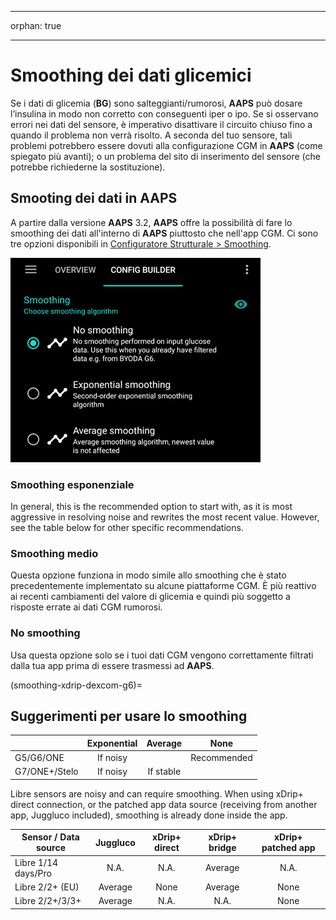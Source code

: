 - - -
orphan: true
- - -

# Smoothing dei dati glicemici

Se i dati di glicemia (**BG**) sono salteggianti/rumorosi, **AAPS** può dosare l’insulina in modo non corretto con conseguenti iper o ipo. Se si osservano errori nei dati del sensore, è imperativo disattivare il circuito chiuso fino a quando il problema non verrà risolto. A seconda del tuo sensore, tali problemi potrebbero essere dovuti alla configurazione CGM in **AAPS** (come spiegato più avanti); o un problema del sito di inserimento del sensore (che potrebbe richiederne la sostituzione).

## Smooting dei dati in AAPS

A partire dalla versione **AAPS** 3.2, **AAPS** offre la possibilità di fare lo smoothing dei dati all'interno di **AAPS** piuttosto che nell'app CGM. Ci sono tre opzioni disponibili in [Configuratore Strutturale > Smoothing](../SettingUpAaps/ConfigBuilder.md).

![Smoothing](../images/ConfBuild_Smoothing.png)

### Smoothing esponenziale

In general, this is the recommended option to start with, as it is most aggressive in resolving noise and rewrites the most recent value. However, see the table below for other specific recommendations.

### Smoothing medio

Questa opzione funziona in modo simile allo smoothing che è stato precedentemente implementato su alcune piattaforme CGM. È più reattivo ai recenti cambiamenti del valore di glicemia e quindi più soggetto a risposte errate ai dati CGM rumorosi.

### No smoothing

Usa questa opzione solo se i tuoi dati CGM vengono correttamente filtrati dalla tua app prima di essere trasmessi ad **AAPS**.

(smoothing-xdrip-dexcom-g6)=

## Suggerimenti per usare lo smoothing

|               | Exponential |  Average  |    None     |
| ------------- |:-----------:|:---------:|:-----------:|
| G5/G6/ONE     |  If noisy   |           | Recommended |
| G7/ONE+/Stelo |  If noisy   | If stable |             |

Libre sensors are noisy and can require smoothing. When using xDrip+ direct connection, or the patched app data source (receiving from another app, Juggluco included), smoothing is already done inside the app.

| Sensor / Data source | Juggluco | xDrip+ direct | xDrip+ bridge | xDrip+ patched app |
| -------------------- |:--------:|:-------------:|:-------------:|:------------------:|
| Libre 1/14 days/Pro  |   N.A.   |     N.A.      |    Average    |        N.A.        |
| Libre 2/2+ (EU)      | Average  |     None      |    Average    |        None        |
| Libre 2/2+/3/3+      | Average  |     N.A.      |     N.A.      |        None        |
